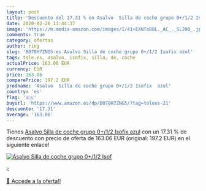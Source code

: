```yaml
---
layout: post
title: 'Descuento del 17.31 % en Asalvo  Silla de coche grupo 0+/1/2 Isof'
date: 2020-02-26 11:44:37
image: 'https://m.media-amazon.com/images/I/41+EXNToB8L._AC_._SL200_.jpg'
comments: true
category: ofertas
author: ring
slug: 'B078H7ZNG5-es Asalvo Silla de coche grupo 0+/1/2 Isofix azul'
tags: tole.es, asalvo, isofix, silla, de, coche
actualPrice: 163.06 EUR
currency: EUR
price: 163.06
comparePrice: 197.2 EUR
prodname: 'Asalvo  Silla de coche grupo 0+/1/2 Isofix  azul'
country: 'es'
flag: '🇪🇸'
buyurl: 'https://www.amazon.es/dp/B078H7ZNG5/?tag=tolees-21'
descuento: '17.31'
average: '163.06'
---
```


Tienes [Asalvo  Silla de coche grupo 0+/1/2 Isofix  azul](https://www.amazon.es/dp/B078H7ZNG5/?tag=tolees-21) con un 17.31 % de descuento con precio de oferta de 163.06 EUR (original: 197.2 EUR) en el siguiente enlace!

[![Asalvo  Silla de coche grupo 0+/1/2 Isof](https://m.media-amazon.com/images/I/41+EXNToB8L._AC_._SL200_.jpg)](https://www.amazon.es/dp/B078H7ZNG5/?tag=tolees-21)

ℹ️:


[🛒 Accede a la oferta!!](https://www.amazon.es/dp/B078H7ZNG5/?tag=tolees-21)

